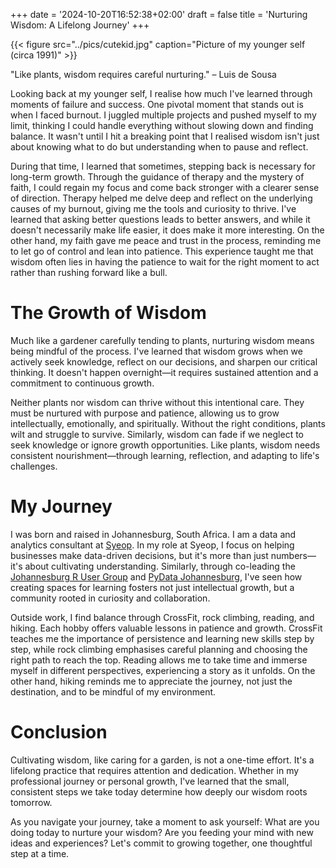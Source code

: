 +++
date = '2024-10-20T16:52:38+02:00'
draft = false
title = 'Nurturing Wisdom: A Lifelong Journey'
+++

{{< figure src="../pics/cutekid.jpg" caption="Picture of my younger self (circa 1991)" >}}

"Like plants, wisdom requires careful nurturing." – Luis de Sousa

Looking back at my younger self, I realise how much I've learned through moments of failure and success. One pivotal moment that stands out is when I faced burnout. I juggled multiple projects and pushed myself to my limit, thinking I could handle everything without slowing down and finding balance. It wasn't until I hit a breaking point that I realised wisdom isn't just about knowing what to do but understanding when to pause and reflect.

During that time, I learned that sometimes, stepping back is necessary for long-term growth. Through the guidance of therapy and the mystery of faith, I could regain my focus and come back stronger with a clearer sense of direction. Therapy helped me delve deep and reflect on the underlying causes of my burnout, giving me the tools and curiosity to thrive. I've learned that asking better questions leads to better answers, and while it doesn't necessarily make life easier, it does make it more interesting. On the other hand, my faith gave me peace and trust in the process, reminding me to let go of control and lean into patience. This experience taught me that wisdom often lies in having the patience to wait for the right moment to act rather than rushing forward like a bull.

# The Growth of Wisdom
Much like a gardener carefully tending to plants, nurturing wisdom means being mindful of the process. I've learned that wisdom grows when we actively seek knowledge, reflect on our decisions, and sharpen our critical thinking. It doesn't happen overnight—it requires sustained attention and a commitment to continuous growth.

Neither plants nor wisdom can thrive without this intentional care. They must be nurtured with purpose and patience, allowing us to grow intellectually, emotionally, and spiritually. Without the right conditions, plants wilt and struggle to survive. Similarly, wisdom can fade if we neglect to seek knowledge or ignore growth opportunities. Like plants, wisdom needs consistent nourishment—through learning, reflection, and adapting to life's challenges.

# My Journey
I was born and raised in Johannesburg, South Africa. I am a data and analytics consultant at [Syeop](https://www.syeop.co.za). In my role at Syeop, I focus on helping businesses make data-driven decisions, but it's more than just numbers—it's about cultivating understanding. Similarly, through co-leading the [Johannesburg R User Group](https://www.rusergroup.co.za) and [PyData Johannesburg](https://www.pydata.co.za), I've seen how creating spaces for learning fosters not just intellectual growth, but a community rooted in curiosity and collaboration.

Outside work, I find balance through CrossFit, rock climbing, reading, and hiking. Each hobby offers valuable lessons in patience and growth. CrossFit teaches me the importance of persistence and learning new skills step by step, while rock climbing emphasises careful planning and choosing the right path to reach the top. Reading allows me to take time and immerse myself in different perspectives, experiencing a story as it unfolds. On the other hand, hiking reminds me to appreciate the journey, not just the destination, and to be mindful of my environment.

# Conclusion
Cultivating wisdom, like caring for a garden, is not a one-time effort. It's a lifelong practice that requires attention and dedication. Whether in my professional journey or personal growth, I've learned that the small, consistent steps we take today determine how deeply our wisdom roots tomorrow.

As you navigate your journey, take a moment to ask yourself: What are you doing today to nurture your wisdom? Are you feeding your mind with new ideas and experiences? Let's commit to growing together, one thoughtful step at a time.
